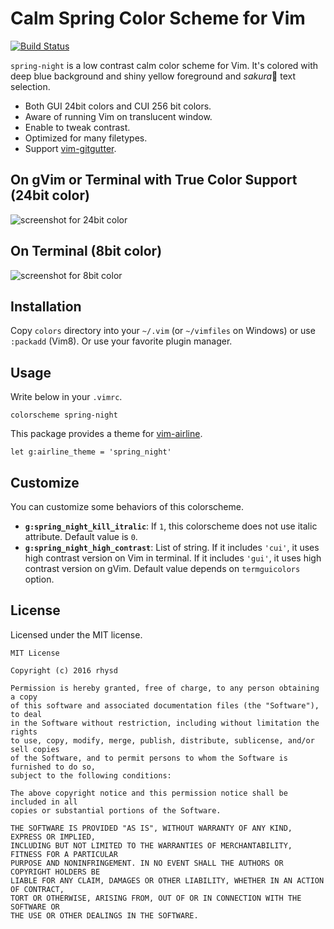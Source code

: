 Calm Spring Color Scheme for Vim
================================
[![Build Status](https://travis-ci.org/rhysd/vim-color-spring-night.svg?branch=travis)](https://travis-ci.org/rhysd/vim-color-spring-night)

`spring-night` is a low contrast calm color scheme for Vim. It's colored with deep blue background and shiny yellow foreground and *sakura*:cherry_blossom: text selection.

- Both GUI 24bit colors and CUI 256 bit colors.
- Aware of running Vim on translucent window.
- Enable to tweak contrast.
- Optimized for many filetypes.
- Support [vim-gitgutter][].


## On gVim or Terminal with True Color Support (24bit color)

![screenshot for 24bit color](https://github.com/rhysd/ss/blob/master/vim-color-spring-night/gui.png?raw=true)


## On Terminal (8bit color)

![screenshot for 8bit color](https://github.com/rhysd/ss/blob/master/vim-color-spring-night/cui.png?raw=true)


## Installation

Copy `colors` directory into your `~/.vim` (or `~/vimfiles` on Windows) or use `:packadd` (Vim8). Or use your favorite plugin manager.


## Usage

Write below in your `.vimrc`.

```vim
colorscheme spring-night
```

This package provides a theme for [vim-airline][].

```vim
let g:airline_theme = 'spring_night'
```


## Customize

You can customize some behaviors of this colorscheme.

- **`g:spring_night_kill_itralic`**: If `1`, this colorscheme does not use italic attribute. Default value is `0`.
- **`g:spring_night_high_contrast`**: List of string. If it includes `'cui'`, it uses high contrast version on Vim in terminal. If it includes `'gui'`, it uses high contrast version on gVim. Default value depends on `termguicolors` option.


## License

Licensed under the MIT license.

    MIT License

    Copyright (c) 2016 rhysd

    Permission is hereby granted, free of charge, to any person obtaining a copy
    of this software and associated documentation files (the "Software"), to deal
    in the Software without restriction, including without limitation the rights
    to use, copy, modify, merge, publish, distribute, sublicense, and/or sell copies
    of the Software, and to permit persons to whom the Software is furnished to do so,
    subject to the following conditions:

    The above copyright notice and this permission notice shall be included in all
    copies or substantial portions of the Software.

    THE SOFTWARE IS PROVIDED "AS IS", WITHOUT WARRANTY OF ANY KIND, EXPRESS OR IMPLIED,
    INCLUDING BUT NOT LIMITED TO THE WARRANTIES OF MERCHANTABILITY, FITNESS FOR A PARTICULAR
    PURPOSE AND NONINFRINGEMENT. IN NO EVENT SHALL THE AUTHORS OR COPYRIGHT HOLDERS BE
    LIABLE FOR ANY CLAIM, DAMAGES OR OTHER LIABILITY, WHETHER IN AN ACTION OF CONTRACT,
    TORT OR OTHERWISE, ARISING FROM, OUT OF OR IN CONNECTION WITH THE SOFTWARE OR
    THE USE OR OTHER DEALINGS IN THE SOFTWARE.

[vim-airline]: https://github.com/vim-airline/vim-airline
[vim-gitgutter]: https://github.com/airblade/vim-gitgutter
